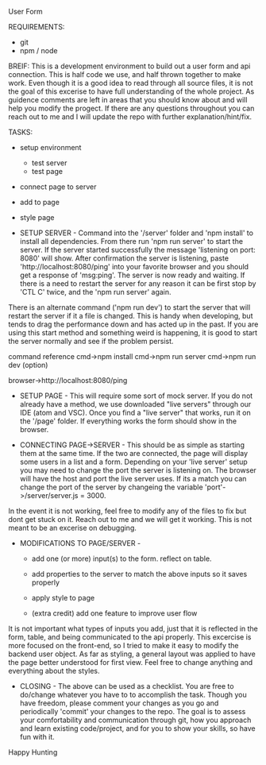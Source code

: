 User Form

REQUIREMENTS:
- git
- npm / node

BREIF:
This is a development environment to build out a user form and api connection. This is half code we use, and half thrown together to make work. Even though it is a good idea to read through all source files, it is not the goal of this excerise to have full understanding of the whole project. As guidence comments are left in areas that you should know about and will help you modify the progect. If there are any questions throughout you can reach out to me and I will update the repo with further explanation/hint/fix.

TASKS:
- setup environment
  * test server
  * test page
- connect page to server
- add to page
- style page


- SETUP SERVER  -
Command into the '/server' folder and 'npm install' to install all dependencies. From there run 'npm run server' to start the server. If the server started successfully the message 'listening on port: 8080' will show. After confirmation the server is listening, paste 'http://localhost:8080/ping' into your favorite browser and you should get a response of 'msg:ping'. The server is now ready and waiting. If there is a need to restart the server for any reason it can be first stop by 'CTL C' twice, and the 'npm run server' again.

There is an alternate command ('npm run dev') to start the server that will restart the server if it a file is changed. This is handy when developing, but tends to drag the performance down and has acted up in the past. If you are using this start method and something weird is happening, it is good to start the server normally and see if the problem persist.

command reference
  cmd->npm install
  cmd->npm run server
  cmd->npm run dev (option)

  browser->http://localhost:8080/ping

- SETUP PAGE -
This will require some sort of mock server. If you do not already have a method, we use downloaded "live servers" through our IDE (atom and VSC).
Once you find a "live server" that works, run it on the '/page' folder. If everything works the form should show in the browser.

- CONNECTING PAGE->SERVER -
This should be as simple as starting them at the same time. If the two are connected, the page will display some users in a list and a form. Depending on your 'live server' setup you may need to change the port the server is listening on. The browser will have the host and port the live server uses. If its a match you can change the port of the server by changeing the variable 'port'->/server/server.js = 3000.

In the event it is not working, feel free to modify any of the files to fix but dont get stuck on it. Reach out to me and we will get it working. This is not meant to be an excerise on debugging.

- MODIFICATIONS TO PAGE/SERVER -
  + add one (or more) input(s) to the form. reflect on table.
  + add properties to the server to match the above inputs so it saves properly
  + apply style to page

  + (extra credit) add one feature to improve user flow

It is not important what types of inputs you add, just that it is reflected in the form, table, and being communicated to the api properly. This excercise is more focused on the front-end, so I tried to make it easy to modify the backend user object. As far as styling, a general layout was applied to have the page better understood for first view. Feel free to change anything and everything about the styles.

- CLOSING -
The above can be used as a checklist. You are free to do/change whatever you have to to accomplish the task. Though you have freedom, please comment your changes as you go and periodically 'commit' your changes to the repo. The goal is to assess your comfortability and communication through git, how you approach and learn existing code/project, and for you to show your skills, so have fun with it.

Happy Hunting

